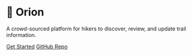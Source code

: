 # 🌲 Orion

A crowd-sourced platform for hikers to discover, review, and update trail information.

[Get Started](0-home) [GitHub Repo](https://github.com/Orion-ZA/Orion)